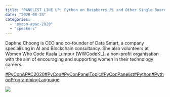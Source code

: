 ```yaml
---
title: "PANELIST LINE UP: Python on Raspberry Pi and Other Single Board Computers"
date: "2020-08-23"
categories:
  - "pycon-apac-2020"
  - "speakers"
---
```


Daphne Choong is CEO and co-founder of Data Smart, a company specialising in AI and Blockchain consultancy. She also volunteers at Women Who Code Kuala Lumpur (WWCodeKL), a non-profit organisation with the aim of encouraging and supporting women in their technology careers.

[#PyConAPAC2020](https://www.facebook.com/hashtag/pyconapac2020?__eep__=6&__tn__=*NK*F)[#PyCon](https://www.facebook.com/hashtag/pycon?__eep__=6&__tn__=*NK*F)[#PyConPanelTopic](https://www.facebook.com/hashtag/pyconpaneltopic?__eep__=6&__tn__=*NK*F)[#PyConPanelist](https://www.facebook.com/hashtag/pyconpanelist?__eep__=6&__tn__=*NK*F)[#Python](https://www.facebook.com/hashtag/python?__eep__=6&__tn__=*NK*F)[#PythonProgrammingLanguage](https://www.facebook.com/hashtag/pythonprogramminglanguage?__eep__=6&__tn__=*NK*F)

![](/archived-images/118171144_617577332284602_5760558072098052455_o.jpg?w=1024)
